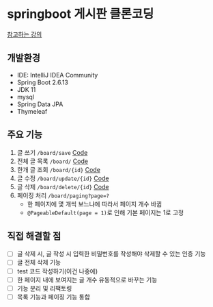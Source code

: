 # springboot 게시판 클론코딩
[참고하는 강의](https://www.youtube.com/playlist?list=PLV9zd3otBRt7jmXvwCkmvJ8dH5tR_20c0)
## 개발환경
- IDE: IntelliJ IDEA Community
- Spring Boot 2.6.13
- JDK 11
- mysql
- Spring Data JPA
- Thymeleaf
## 주요 기능
1. 글 쓰기 `/board/save` [Code](https://github.com/Choi-JY1107/springboot-board/blob/main/src/main/java/com/example/boardClone/board/controller/BoardController.java#L29-L35)
2. 전체 글 목록 `/board/` [Code](https://github.com/Choi-JY1107/springboot-board/blob/main/src/main/java/com/example/boardClone/board/controller/BoardController.java#L37-L43)
3. 한개 글 조회 `/board/{id}` [Code](https://github.com/Choi-JY1107/springboot-board/blob/main/src/main/java/com/example/boardClone/board/controller/BoardController.java#L45-L55)
4. 글 수정 `/board/update/{id}` [Code](https://github.com/Choi-JY1107/springboot-board/blob/main/src/main/java/com/example/boardClone/board/controller/BoardController.java#L64-L72)
5. 글 삭제 `/board/delete/{id}` [Code](https://github.com/Choi-JY1107/springboot-board/blob/main/src/main/java/com/example/boardClone/board/controller/BoardController.java#L74-L78)
6. 페이징 처리 `/board/paging?page=?`
   - 한 페이지에 몇 개씩 보느냐에 따라서 페이지 개수 바뀜
   - `@PageableDefault(page = 1)`로 인해 기본 페이지는 1로 고정

## 직접 해결할 점
- [ ] 글 삭제 시, 글 작성 시 입력한 비밀번호를 작성해야 삭제할 수 있는 인증 기능
- [ ] 글 전체 삭제 기능
- [ ] test 코드 작성하기(이건 나중에)
- [ ] 한 페이지 내에 보여지는 글 개수 유동적으로 바꾸는 기능
- [ ] 기능 분리 및 리팩토링
- [ ] 목록 기능과 페이징 기능 통합